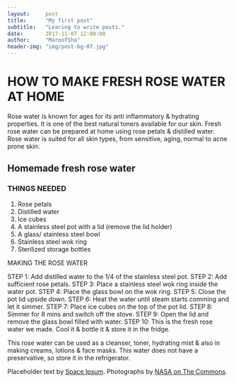 ```yaml
---
layout:     post
title:      "My first post"
subtitle:   "Learing to write posts."
date:       2017-11-07 12:00:00
author:     "MaroofSha"
header-img: "img/post-bg-07.jpg"
---
```




 
<h1>HOW TO MAKE FRESH ROSE WATER AT HOME</h1>
<p> 
Rose water is known for ages for its anti inflammatory & hydrating properties. It is one of the best natural toners available for our skin. Fresh rose water can be prepared at home using rose petals & distilled water.
 Rose water is suited for all skin types, from sensitive, aging, normal to acne prone skin.

<h2>Homemade fresh rose water</h2>


<h3>THINGS NEEDED</h3>

1. Rose petals 
2. Distilled water
3. Ice cubes
4. A stainless steel pot with a lid (remove the lid holder)
5. A glass/ stainless steel bowl  
6. Stainless steel wok ring
7. Sterilized storage bottles

MAKING THE ROSE WATER

STEP 1: Add distilled water to the 1/4 of the stainless steel pot.
STEP 2: Add sufficient rose petals.
STEP 3: Place a stainless steel wok ring inside the water pot.
STEP 4: Place the glass bowl on the wok ring.
STEP 5: Close the pot lid upside down.
STEP 6: Heat the water until steam starts comming and let it simmer.
STEP 7: Place ice cubes on the top of the pot lid.
STEP 8: Simmer for 8 mins and switch off the stove.
STEP 9: Open the lid and remove the glass bowl filled with water.
STEP 10: This is the fresh rose water we made. Cool it & bottle it & store it in the fridge.

This rose water can be used as a cleanser, toner, hydrating mist & also in making creams, lotions & face masks. 
This water does not have a preservative, so store it in the refrigerator.</p>

<p>Placeholder text by <a href="http://spaceipsum.com/">Space Ipsum</a>. Photographs by <a href="https://www.flickr.com/photos/nasacommons/">NASA on The Commons</a>.</p>
